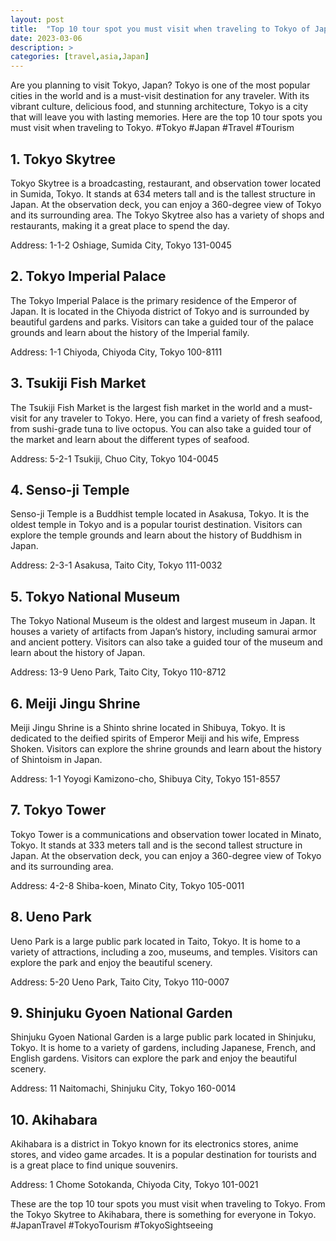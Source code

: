```yaml
---
layout: post
title:  "Top 10 tour spot you must visit when traveling to Tokyo of Japan "
date: 2023-03-06
description: >
categories: [travel,asia,Japan]
---
```


Are you planning to visit Tokyo, Japan? Tokyo is one of the most popular cities in the world and is a must-visit destination for any traveler. With its vibrant culture, delicious food, and stunning architecture, Tokyo is a city that will leave you with lasting memories. Here are the top 10 tour spots you must visit when traveling to Tokyo. #Tokyo #Japan #Travel #Tourism

## 1. Tokyo Skytree 

Tokyo Skytree is a broadcasting, restaurant, and observation tower located in Sumida, Tokyo. It stands at 634 meters tall and is the tallest structure in Japan. At the observation deck, you can enjoy a 360-degree view of Tokyo and its surrounding area. The Tokyo Skytree also has a variety of shops and restaurants, making it a great place to spend the day.

Address: 1-1-2 Oshiage, Sumida City, Tokyo 131-0045

## 2. Tokyo Imperial Palace 

The Tokyo Imperial Palace is the primary residence of the Emperor of Japan. It is located in the Chiyoda district of Tokyo and is surrounded by beautiful gardens and parks. Visitors can take a guided tour of the palace grounds and learn about the history of the Imperial family.

Address: 1-1 Chiyoda, Chiyoda City, Tokyo 100-8111

## 3. Tsukiji Fish Market 

The Tsukiji Fish Market is the largest fish market in the world and a must-visit for any traveler to Tokyo. Here, you can find a variety of fresh seafood, from sushi-grade tuna to live octopus. You can also take a guided tour of the market and learn about the different types of seafood.

Address: 5-2-1 Tsukiji, Chuo City, Tokyo 104-0045

## 4. Senso-ji Temple 

Senso-ji Temple is a Buddhist temple located in Asakusa, Tokyo. It is the oldest temple in Tokyo and is a popular tourist destination. Visitors can explore the temple grounds and learn about the history of Buddhism in Japan.

Address: 2-3-1 Asakusa, Taito City, Tokyo 111-0032

## 5. Tokyo National Museum 

The Tokyo National Museum is the oldest and largest museum in Japan. It houses a variety of artifacts from Japan’s history, including samurai armor and ancient pottery. Visitors can also take a guided tour of the museum and learn about the history of Japan.

Address: 13-9 Ueno Park, Taito City, Tokyo 110-8712

## 6. Meiji Jingu Shrine 

Meiji Jingu Shrine is a Shinto shrine located in Shibuya, Tokyo. It is dedicated to the deified spirits of Emperor Meiji and his wife, Empress Shoken. Visitors can explore the shrine grounds and learn about the history of Shintoism in Japan.

Address: 1-1 Yoyogi Kamizono-cho, Shibuya City, Tokyo 151-8557

## 7. Tokyo Tower 

Tokyo Tower is a communications and observation tower located in Minato, Tokyo. It stands at 333 meters tall and is the second tallest structure in Japan. At the observation deck, you can enjoy a 360-degree view of Tokyo and its surrounding area.

Address: 4-2-8 Shiba-koen, Minato City, Tokyo 105-0011

## 8. Ueno Park 

Ueno Park is a large public park located in Taito, Tokyo. It is home to a variety of attractions, including a zoo, museums, and temples. Visitors can explore the park and enjoy the beautiful scenery.

Address: 5-20 Ueno Park, Taito City, Tokyo 110-0007

## 9. Shinjuku Gyoen National Garden 

Shinjuku Gyoen National Garden is a large public park located in Shinjuku, Tokyo. It is home to a variety of gardens, including Japanese, French, and English gardens. Visitors can explore the park and enjoy the beautiful scenery.

Address: 11 Naitomachi, Shinjuku City, Tokyo 160-0014

## 10. Akihabara 

Akihabara is a district in Tokyo known for its electronics stores, anime stores, and video game arcades. It is a popular destination for tourists and is a great place to find unique souvenirs.

Address: 1 Chome Sotokanda, Chiyoda City, Tokyo 101-0021

These are the top 10 tour spots you must visit when traveling to Tokyo. From the Tokyo Skytree to Akihabara, there is something for everyone in Tokyo. #JapanTravel #TokyoTourism #TokyoSightseeing